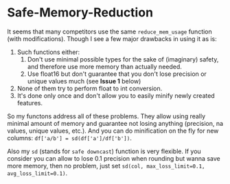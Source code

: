 # Safe-Memory-Reduction
It seems that many competitors use the same `reduce_mem_usage` function (with modifications).
Though I see a few major drawbacks in using it as is:
1. Such functions either:
    1. Don't use minimal possible types for the sake of (imaginary) safety, and therefore use more memory than actually needed.
    2. Use float16 but don't guarantee that you don't lose precision or unique values much (see **Issue 1** below)
2. None of them try to perform float to int conversion.
3. It's done only once and don't allow you to easily minify newly created features.

So my functons address all of these problems.
They allow using really minimal amount of memory and guarantee not losing anything (precision, na values, unique values, etc.).
And you can do minification on the fly for new columns: `df['a/b'] = sd(df['a']/df['b'])`.

Also my `sd` (stands for `safe downcast`) function is very flexible. 
If you consider you can allow to lose 0.1 precision when rounding but wanna save more memory,
then no problem, just set `sd(col, max_loss_limit=0.1, avg_loss_limit=0.1)`.
